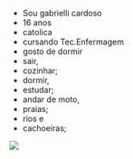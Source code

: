 - Sou gabrielli cardoso
- 16 anos
- catolica 
- cursando Tec.Enfermagem
- gosto de dormir
- sair,
- cozinhar;
- dormir,
- estudar;
- andar de moto,
- praias;
- rios e 
- cachoeiras;

![](https://media1.tenor.com/m/JG-jrMLrruIAAAAC/me-caught-on-fire.gif)

